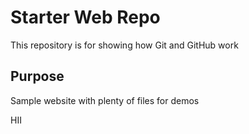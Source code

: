 # Starter Web Repo

This repository is for showing how Git and GitHub work

## Purpose

Sample website with plenty of files for demos

HII
